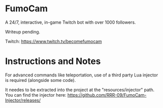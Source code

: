 # FumoCam
A 24/7, interactive, in-game Twitch bot with over 1000 followers.

Writeup pending.

Twitch: https://www.twitch.tv/becomefumocam

# Instructions and Notes
For advanced commands like teleportation, use of a third party Lua injector is required (alongside some code).

It needes to be extracted into the project at the "resources/injector" path. You can find the injector here: https://github.com/RRR-09/FumoCam-Injector/releases/

